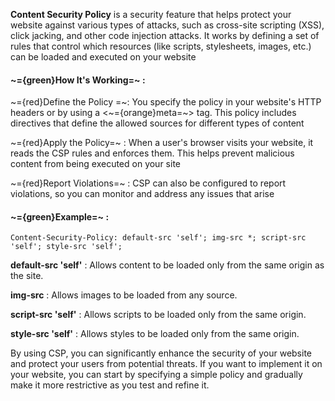 __Content Security Policy__ is a security feature that helps protect your website against various types of attacks, such as cross-site scripting (XSS), click jacking, and other code injection attacks. It works by defining a set of rules that control which resources (like scripts, stylesheets, images, etc.) can be loaded and executed on your website

#### ~={green}How It's Working=~ :

~={red}Define the Policy =~: You specify the policy in your website's HTTP headers or by using a         <~={orange}meta=~> tag. This policy includes directives that define the allowed sources for different types of content

~={red}Apply the Policy=~ : When a user's browser visits your website, it reads the CSP rules and enforces them. This helps prevent malicious content from being executed on your site

~={red}Report Violations=~ : CSP can also be configured to report violations, so you can monitor and address any issues that arise

#### ~={green}Example=~ :

```
Content-Security-Policy: default-src 'self'; img-src *; script-src 'self'; style-src 'self';
```

__default-src 'self'__ : Allows content to be loaded only from the same origin as the site.

__img-src__ : Allows images to be loaded from any source.

__script-src 'self'__ : Allows scripts to be loaded only from the same origin.

__style-src 'self'__ : Allows styles to be loaded only from the same origin.

By using CSP, you can significantly enhance the security of your website and protect your users from potential threats. If you want to implement it on your website, you can start by specifying a simple policy and gradually make it more restrictive as you test and refine it.